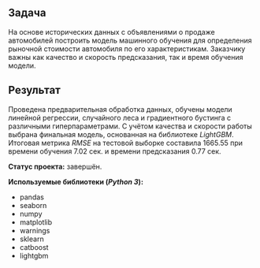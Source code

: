﻿## Задача

На основе исторических данных с объявлениями о продаже автомобилей построить модель машинного обучения для определения рыночной стоимости автомобиля по его характеристикам. Заказчику важны как качество и скорость предсказания, так и время обучения модели.

## Результат

Проведена предварительная обработка данных, обучены модели линейной регрессии, случайного леса и градиентного бустинга c различными гиперпараметрами. С учётом качества и скорости работы выбрана финальная модель, основанная на библиотеке *LightGBM*. Итоговая метрика *RMSE* на тестовой выборке составила 1665.55 при времени обучения 7.02 сек. и времени предсказания 0.77 сек.

**Статус проекта:** завершён.

**Используемые библиотеки (*Python 3*):**

* pandas
* seaborn
* numpy
* matplotlib
* warnings 
* sklearn
* catboost
* lightgbm